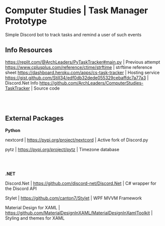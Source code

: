 # Computer Studies | Task Manager Prototype

Simple Discord bot to track tasks and remind a user of such events

## Info Resources

https://replit.com/@ArchLeaders/PyTaskTracker#main.py | Previous attempt
https://www.cplusplus.com/reference/ctime/strftime | strftime reference sheet
https://dashboard.heroku.com/apps/cs-task-tracker | Hosting service
https://gist.github.com/Still34/edf0db32dede055329cebaffdc7a77a3 | Discord.Net Info
https://github.com/ArchLeaders/ComputerStudies-TaskTracker | Source code

<br>
<br>

## External Packages

**Python**

nextcord | https://pypi.org/project/nextcord | Active fork of Discord.py

pytz | https://pypi.org/project/pytz | Timezone database

<br>
<br>

**.NET**

Discord.Net | https://github.com/discord-net/Discord.Net | C# wrapper for the Discord API

Stylet | https://github.com/canton7/Stylet | WPF MVVM Framework

Material Design for XAML | https://github.com/MaterialDesignInXAML/MaterialDesignInXamlToolkit | Styling and themes for XAML